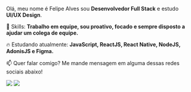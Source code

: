 
<p align="left">
  Olá, meu nome é Felipe Alves sou <strong>Desenvolvedor Full Stack</strong> e estudo <strong>UI/UX Design</strong>.<br>
</p>

<p align="left">
  🚀 Skills: <strong>Trabalho em equipe, sou proativo, focado e sempre disposto a ajudar um colega de equipe.</strong>
</p>

<p align="left">
  🔥 Estudando atualmente: <strong>JavaScript, ReactJS, React Native, NodeJS, AdonisJS e Figma.</strong>
</p>

<p align="left">
📫  Quer falar comigo? Me mande mensagem em alguma dessas redes sociais abaixo!
</p>

<p align="left">
<a href="mailto:felip.garciaalves@gmail.com" alt="Gmail">
<img src="https://img.shields.io/badge/-felip.garciaalves@gmail.com-e34c41?style=flat-square&labelColor=e34c41&logo=gmail&logoCo" /></a>
  
<a href="https://www.linkedin.com/in/felipe-garcia-alves-a793281b2/" alt="Linkedin">
<img src="https://img.shields.io/badge/-Felipe%20Alves-blue?style=flat-square&logo=Linkedin&logoColor=white&link=https://www.linkedin.com/in/iuricode" /></a>
 
 </p>

 
